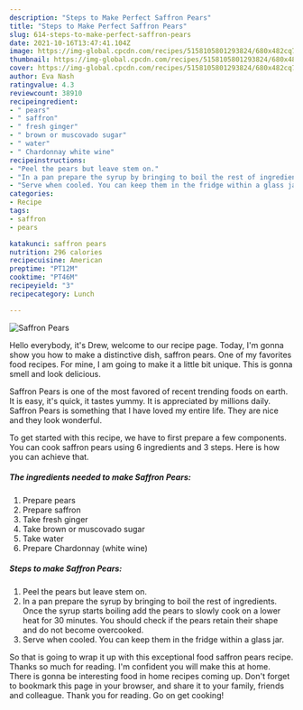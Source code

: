 ```yaml
---
description: "Steps to Make Perfect Saffron Pears"
title: "Steps to Make Perfect Saffron Pears"
slug: 614-steps-to-make-perfect-saffron-pears
date: 2021-10-16T13:47:41.104Z
image: https://img-global.cpcdn.com/recipes/5158105801293824/680x482cq70/saffron-pears-recipe-main-photo.jpg
thumbnail: https://img-global.cpcdn.com/recipes/5158105801293824/680x482cq70/saffron-pears-recipe-main-photo.jpg
cover: https://img-global.cpcdn.com/recipes/5158105801293824/680x482cq70/saffron-pears-recipe-main-photo.jpg
author: Eva Nash
ratingvalue: 4.3
reviewcount: 38910
recipeingredient:
- " pears"
- " saffron"
- " fresh ginger"
- " brown or muscovado sugar"
- " water"
- " Chardonnay white wine"
recipeinstructions:
- "Peel the pears but leave stem on."
- "In a pan prepare the syrup by bringing to boil the rest of ingredients. Once the syrup starts boiling add the pears to slowly cook on a lower heat for 30 minutes. You should check if the pears retain their shape and do not become overcooked."
- "Serve when cooled. You can keep them in the fridge within a glass jar."
categories:
- Recipe
tags:
- saffron
- pears

katakunci: saffron pears 
nutrition: 296 calories
recipecuisine: American
preptime: "PT12M"
cooktime: "PT46M"
recipeyield: "3"
recipecategory: Lunch

---
```



![Saffron Pears](https://img-global.cpcdn.com/recipes/5158105801293824/680x482cq70/saffron-pears-recipe-main-photo.jpg)

Hello everybody, it's Drew, welcome to our recipe page. Today, I'm gonna show you how to make a distinctive dish, saffron pears. One of my favorites food recipes. For mine, I am going to make it a little bit unique. This is gonna smell and look delicious.

Saffron Pears is one of the most favored of recent trending foods on earth. It is easy, it's quick, it tastes yummy. It is appreciated by millions daily. Saffron Pears is something that I have loved my entire life. They are nice and they look wonderful.




To get started with this recipe, we have to first prepare a few components. You can cook saffron pears using 6 ingredients and 3 steps. Here is how you can achieve that.

<!--inarticleads1-->

##### The ingredients needed to make Saffron Pears:

1. Prepare  pears
1. Prepare  saffron
1. Take  fresh ginger
1. Take  brown or muscovado sugar
1. Take  water
1. Prepare  Chardonnay (white wine)




<!--inarticleads2-->

##### Steps to make Saffron Pears:

1. Peel the pears but leave stem on.
1. In a pan prepare the syrup by bringing to boil the rest of ingredients. Once the syrup starts boiling add the pears to slowly cook on a lower heat for 30 minutes. You should check if the pears retain their shape and do not become overcooked.
1. Serve when cooled. You can keep them in the fridge within a glass jar.




So that is going to wrap it up with this exceptional food saffron pears recipe. Thanks so much for reading. I'm confident you will make this at home. There is gonna be interesting food in home recipes coming up. Don't forget to bookmark this page in your browser, and share it to your family, friends and colleague. Thank you for reading. Go on get cooking!
